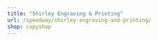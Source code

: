 ```yaml
---
title: "Shirley Engraving & Printing"
url: /speedway/shirley-engraving-and-printing/
shop: copyshop
---
```

